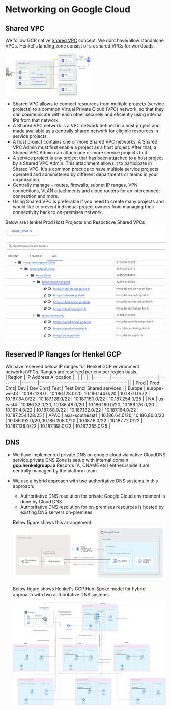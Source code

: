 # Networking on Google Cloud

## Shared VPC

We follow GCP native [Shared VPC](https://cloud.google.com/vpc/docs/shared-vpc) concept. We dont have/allow standalone VPCs. Henkel's landing zone consist of six shared VPCs for workloads. 

![Shared VPC Overview](../../../images/gcp/networking-shared-vpc.png) 

- Shared VPC allows to connect resources from multiple projects (service projects) to a common Virtual Private Cloud (VPC) network, so that they can communicate with each other securely and eficiently using internal IPs from that  network.
- A Shared VPC network is a VPC network defined in a host project and made available as a centrally shared network for eligible resources in service projects.
- A host project contains one or more Shared VPC networks. A Shared VPC Admin must first enable a project as a host project. After that, a Shared VPC Admin can attach one or more service projects to it.
- A service project is any project that has been attached to a host project by a Shared VPC Admin. This attachment allows it to participate in Shared VPC. It's a common practice to have multiple service projects operated and administered by different departments or teams in your organization.
- Centrally manage – routes, firewalls, subnet IP ranges, VPN connections, VLAN attachments and cloud routers for an interconnect connection and more. 
- Using Shared VPC is preferable if you need to create many projects and would like to prevent individual project owners from managing their connectivity back to on-premises network.  

Below are Henkel Prod Host Projects and Respcticve Shared VPCs
    ![Henkel Prod Host Projects and Respcticve Shared VPCs](../../../images/gcp/networking-shared-vpc-host-projects.png)


## Reserved IP Ranges for Henkel GCP
We have reserved below IP ranges for Henkel GCP environment networks/VPCs. Ranges are reserved per env per region basis.  
| Region | IP Address Allocation |         |        |       |       |        |                   |
|--------|-----------------------|---------|--------|-------|-------|--------|-------------------|
|        | Prod                  | Prod Dmz| Dev    | Dev Dmz| Test  | Test Dmz| Shared services   |
| Europe | europe-west3          | 10.187.128.0 | 10.186.128.0/20, 10.186.144.0/20 | 10.187.0.0/22 | 10.187.64.0/22 | 10.187.128.0/22 | 10.187.160.0/22 | 10.187.254.0/25 |
| NA     | us-east4              | 10.186.32.0/20, 10.186.48.0/20 | 10.186.160.0/20, 10.186.176.0/20 | 10.187.4.0/22 | 10.187.68.0/22 | 10.187.132.0/22 | 10.187.164.0/22 | 10.187.254.128/25 |
| APAC   | asia-southeast1       | 10.186.64.0/20, 10.186.80.0/20 | 10.186.192.0/20, 10.186.208.0/20 | 10.187.8.0/22 | 10.187.72.0/22 | 10.187.136.0/22 | 10.187.168.0/22 | 10.187.255.0/25 |

    
## DNS

- We have implemented private DNS on google cloud via native CloudDNS service.private DNS Zone is setup with internal domain **gcp.henkelgroup.io** Records (A, CNAME etc) entries isnide it are centrally managed by the platform team. 

- We use a hybrid approach with two authoritative DNS systems.In this approach:  

    -  Authoritative DNS resolution for  private Google Cloud environment is done by Cloud DNS.  
    - Authoritative DNS resolution for on-premises resources is hosted by existing DNS servers on-premises.

    Below figure shows this arrangement.
    ![Hybrid DNS](../../../images/gcp/networking-hybrid-dns.png)

    Below figure shows Henkel's GCP Hub-Spoke model for hybrid approach with two authoritative DNS systems.

    ![Hub-Spoke Hybrid DNS](../../../images/gcp/gcp-networking-dns-hub-spoke.drawio.png)

